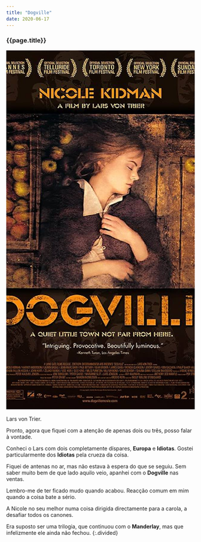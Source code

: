```yaml
---
title: "Dogville"
date: 2020-06-17
---
```


### {{page.title}} ###
![dogville](assets/images/film-list/flm_20.jpg)

Lars von Trier.

Pronto, agora que fiquei com a atenção de apenas dois ou três, posso falar à vontade.

Conheci o Lars com dois completamente díspares, **Europa** e **Idiotas**. Gostei particularmente dos **Idiotas** pela crueza da coisa.

Fiquei de antenas no ar, mas não estava à espera do que se seguiu. Sem saber muito bem de que lado aquilo veio, apanhei com o **Dogville** nas ventas.

Lembro-me de ter ficado mudo quando acabou. Reacção comum em mim quando a coisa bate a sério.

A Nicole no seu melhor numa coisa dirigida directamente para a carola, a desafiar todos os canones.

Era suposto ser uma trilogia, que continuou com o **Manderlay**, mas que infelizmente ele ainda não fechou.
{:.divided}